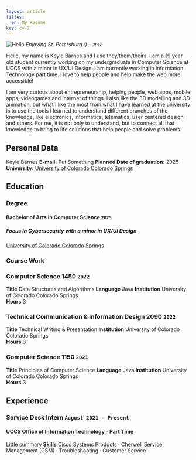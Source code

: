 ```yaml
---
layout: article
titles:
  en: My Resume
key: cv-2
---
```


![Hello](/assets/images/me.jpg)
*Enjoying St. Petersburg :) - `2018`*

Hello, my name is Keyle Barnes and I use they/them/theirs. I am a 19 year old student currently working on my undergraduate in Computer Science at UCCS with a minor in UX/UI Design. I am currently working in Information Technology part time. I love to help people and help make the web more accessible!

I am very curious about entrepreneurship, helping people, web apps, mobile apps, videogames and internet of things. I also like the 3D modelling and 3D animation, but what I like the most from what I have learned at the university is to use the tools I learned to understand different branches of the knowledge, like electronics, informatics, telematics, user centered design and others. For me, it is not only to understand, but to connect all that knowledge to bring to life solutions that help people and solve problems.


## Personal Data

Keyle Barnes
**E-mail:** Put Something
**Planned Date of graduation:** 2025  
**University:** [University of Colorado Colorado Springs](http://www.uccs.edu)  

## Education

### Degree
#### Bachelor of Arts in Computer Science `2025`
##### Focus in Cybersecurity with a minor in UX/UI Design
[University of Colorado Colorado Springs](https://www.uccs.edu)


### Course Work

### Computer Science 1450 `2022`
**Title** Data Structures and Algorithms
**Language** Java
**Institution** University of Colorado Colorado Springs  
**Hours** 3

### Technical Communication & Information Design 2090 `2022`
**Title** Technical Writing & Presentation
**Institution** University of Colorado Colorado Springs  
**Hours** 3

### Computer Science 1150 `2021`
**Title** Principles of Computer Science
**Language** Java
**Institution** University of Colorado Colorado Springs  
**Hours** 3


## Experience
### Service Desk Intern `August 2021 - Present`
#### UCCS Office of Information Technology - Part Time
Little summary
**Skills** Cisco Systems Products · Cherwell Service Management (CSM) · Troubleshooting · Customer Service
